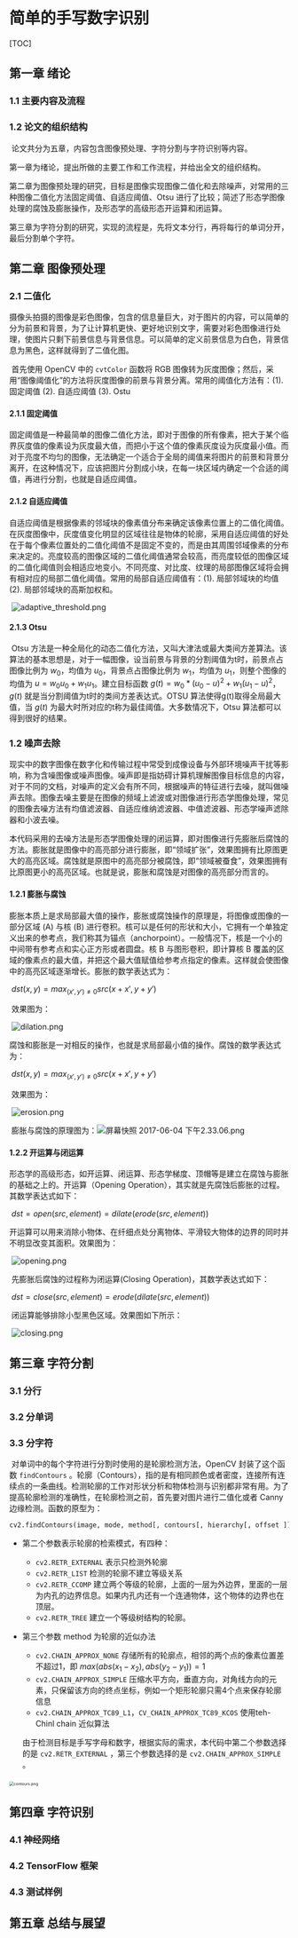 # 简单的手写数字识别

[TOC]

## 第一章 绪论

### 1.1 主要内容及流程

### 1.2 论文的组织结构

​	论文共分为五章，内容包含图像预处理、字符分割与字符识别等内容。

​	第一章为绪论，提出所做的主要工作和工作流程，并给出全文的组织结构。

​	第二章为图像预处理的研究，目标是图像实现图像二值化和去除噪声，对常用的三种图像二值化方法固定阈值、自适应阈值、Otsu 进行了比较；简述了形态学图像处理的腐蚀及膨胀操作，及形态学的高级形态开运算和闭运算。

​	第三章为字符分割的研究，实现的流程是，先将文本分行，再将每行的单词分开，最后分割单个字符。

## 第二章 图像预处理

### 2.1 二值化

​	摄像头拍摄的图像是彩色图像，包含的信息量巨大，对于图片的内容，可以简单的分为前景和背景，为了让计算机更快、更好地识别文字，需要对彩色图像进行处理，使图片只剩下前景信息与背景信息。可以简单的定义前景信息为白色，背景信息为黑色，这样就得到了二值化图。

​	首先使用 OpenCV 中的   `cvtColor` 函数将 RGB 图像转为灰度图像；然后，采用“图像阈值化”的方法将灰度图像的前景与背景分离。常用的阈值化方法有：(1). 固定阈值 (2). 自适应阈值 (3). Ostu

#### 2.1.1 固定阈值
​	固定阈值是一种最简单的图像二值化方法，即对于图像的所有像素，把大于某个临界灰度值的像素设为灰度最大值，而把小于这个值的像素灰度设为灰度最小值。而对于亮度不均匀的图像，无法确定一个适合于全局的阈值来将图片的前景和背景分离开，在这种情况下，应该把图片分割成小块，在每一块区域内确定一个合适的阈值，再进行分割，也就是自适应阈值。
#### 2.1.2 自适应阈值

​	自适应阈值是根据像素的邻域块的像素值分布来确定该像素位置上的二值化阈值。在灰度图像中，灰度值变化明显的区域往往是物体的轮廓，采用自适应阈值的好处在于每个像素位置处的二值化阈值不是固定不变的，而是由其周围邻域像素的分布来决定的。亮度较高的图像区域的二值化阈值通常会较高，而亮度较低的图像区域的二值化阈值则会相适应地变小。不同亮度、对比度、纹理的局部图像区域将会拥有相对应的局部二值化阈值。常用的局部自适应阈值有：(1). 局部邻域块的均值 (2). 局部邻域块的高斯加权和。

​                                    ![adaptive_threshold.png](https://ooo.0o0.ooo/2017/06/04/593392921baa5.png)

#### 2.1.3 Otsu

​	Otsu 方法是一种全局化的动态二值化方法，又叫大津法或最大类间方差算法。该算法的基本思想是，对于一幅图像，设当前景与背景的分割阈值为t时，前景点占图像比例为 $w_0$，均值为 $u_0$，背景点占图像比例为 $w_1$，均值为 $u_1$，则整个图像的均值为 $u = w_0u_0+w_1u_1$。建立目标函数 $g(t)=w_0*(u_0- u)^2+w_1(u_1-u)^2$，$g(t)$ 就是当分割阈值为t时的类间方差表达式。OTSU 算法使得g(t)取得全局最大值，当 $g(t)$ 为最大时所对应的t称为最佳阈值。大多数情况下，Otsu 算法都可以得到很好的结果。

### 1.2 噪声去除

​	现实中的数字图像在数字化和传输过程中常受到成像设备与外部环境噪声干扰等影响，称为含噪图像或噪声图像。噪声即是指妨碍计算机理解图像目标信息的内容，对于不同的文档，对噪声的定义会有所不同，根据噪声的特征进行去噪，就叫做噪声去除。图像去噪主要是在图像的频域上滤波或对图像进行形态学图像处理，常见的图像去噪方法有均值滤波器、自适应维纳滤波器、中值滤波器、形态学噪声滤除器和小波去噪。

​	本代码采用的去噪方法是形态学图像处理的闭运算，即对图像进行先膨胀后腐蚀的方法。膨胀就是图像中的高亮部分进行膨胀，即“领域扩张”，效果图拥有比原图更大的高亮区域。腐蚀就是原图中的高亮部分被腐蚀，即“领域被蚕食”，效果图拥有比原图更小的高亮区域。也就是说，膨胀和腐蚀是对图像的高亮部分而言的。

#### 1.2.1 膨胀与腐蚀

​	膨胀本质上是求局部最大值的操作，膨胀或腐蚀操作的原理是，将图像或图像的一部分区域 (A) 与核 (B) 进行卷积。核可以是任何的形状和大小，它拥有一个单独定义出来的参考点，我们称其为锚点（anchorpoint）。一般情况下，核是一个小的中间带有参考点和实心正方形或者圆盘。核 B 与图形卷积，即计算核 B 覆盖的区域的像素点的最大值，并把这个最大值赋值给参考点指定的像素。这样就会使图像中的高亮区域逐渐增长。膨胀的数学表达式为：

​                                                           $dst(x, y) = max_{(x',y')\neq0}src(x + x', y + y')$

​	效果图为：

​                                  ![dilation.png](https://ooo.0o0.ooo/2017/06/04/5933a477af906.png)

​	腐蚀和膨胀是一对相反的操作，也就是求局部最小值的操作。腐蚀的数学表达式为：

​				                         $dst(x, y) = max_{(x',y')\neq0}src(x + x', y + y')$

​	效果图为：

​                                   ![erosion.png](https://ooo.0o0.ooo/2017/06/04/5933a6b4b76b2.png)

​	膨胀与腐蚀的原理图为：![屏幕快照 2017-06-04 下午2.33.06.png](https://ooo.0o0.ooo/2017/06/04/5933a9c750106.png)



#### 1.2.2 开运算与闭运算

​	形态学的高级形态，如开运算、闭运算、形态学梯度、顶帽等是建立在腐蚀与膨胀的基础之上的。开运算（Opening Operation），其实就是先腐蚀后膨胀的过程。其数学表达式如下：

​				$dst = open(src, element)  = dilate(erode(src, element))$

​	开运算可以用来消除小物体、在纤细点处分离物体、平滑较大物体的边界的同时并不明显改变其面积。效果图为：

​                                                             ![opening.png](https://ooo.0o0.ooo/2017/06/04/5933acc018e19.png)

​	先膨胀后腐蚀的过程称为闭运算(Closing Operation)，其数学表达式如下：

​				 $dst = close(src, element) = erode(dilate(src, element))$

​	闭运算能够排除小型黑色区域。效果图如下所示：

​                                                             ![closing.png](https://ooo.0o0.ooo/2017/06/04/5933ad2b09144.png)



## 第三章 字符分割

### 3.1 分行



### 3.2 分单词



### 3.3 分字符

​	对单词中的每个字符进行分割时使用的是轮廓检测方法，OpenCV 封装了这个函数 `findContours` 。轮廓（Contours），指的是有相同颜色或者密度，连接所有连续点的一条曲线。检测轮廓的工作对形状分析和物体检测与识别都非常有用。为了提高轮廓检测的准确性，在轮廓检测之前，首先要对图片进行二值化或者 Canny 边缘检测。函数的原型为：

```python
cv2.findContours(image, mode, method[, contours[, hierarchy[, offset ]]])  
```

- 第二个参数表示轮廓的检索模式，有四种：
  - `cv2.RETR_EXTERNAL` 表示只检测外轮廓
  - `cv2.RETR_LIST` 检测的轮廓不建立等级关系
  - `cv2.RETR_CCOMP` 建立两个等级的轮廓，上面的一层为外边界，里面的一层为内孔的边界信息。如果内孔内还有一个连通物体，这个物体的边界也在顶层。
  - `cv2.RETR_TREE` 建立一个等级树结构的轮廓。

- 第三个参数 method 为轮廓的近似办法

  - `cv2.CHAIN_APPROX_NONE` 存储所有的轮廓点，相邻的两个点的像素位置差不超过1，即 $max(abs(x_1-x_2), abs(y_2-y_1))=1$
  - `cv2.CHAIN_APPROX_SIMPLE` 压缩水平方向，垂直方向，对角线方向的元素，只保留该方向的终点坐标，例如一个矩形轮廓只需4个点来保存轮廓信息
  - `cv2.CHAIN_APPROX_TC89_L1`，`CV_CHAIN_APPROX_TC89_KCOS` 使用teh-Chinl chain 近似算法

  由于检测目标是手写字母和数字，根据实际的需求，本代码中第二个参数选择的是 `cv2.RETR_EXTERNAL`  ，第三个参数选择的是  `cv2.CHAIN_APPROX_SIMPLE` 。

​                                                       <img src="https://ooo.0o0.ooo/2017/06/04/5933c6d0bef26.png" alt="contours.png" title="contours.png" style="zoom:50%"/>



## 第四章 字符识别

### 4.1 神经网络



### 4.2 TensorFlow 框架



### 4.3 测试样例 



## 第五章 总结与展望

